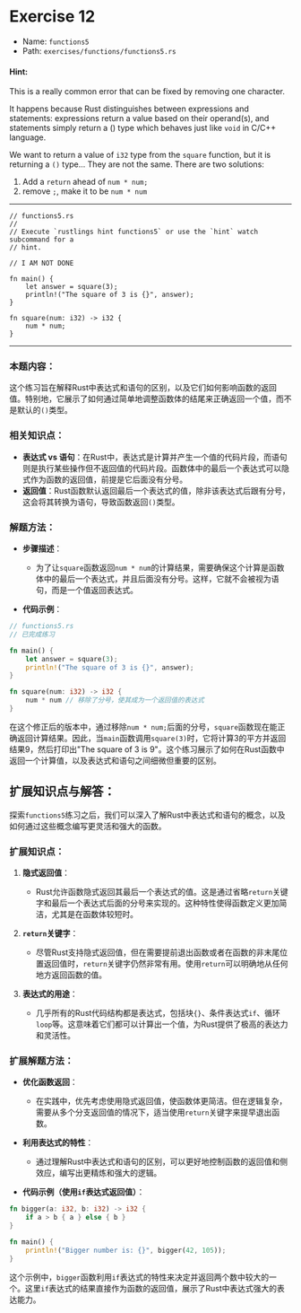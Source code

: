 # Exercise 12

- Name: ```functions5```
- Path: ```exercises/functions/functions5.rs```
#### Hint: 

This is a really common error that can be fixed by removing one character.

It happens because Rust distinguishes between expressions and statements: expressions return a value based on their operand(s), and statements simply return a () type which behaves just like `void` in C/C++ language.

We want to return a value of `i32` type from the `square` function, but it is returning a `()` type...
They are not the same. There are two solutions:

1. Add a `return` ahead of `num * num;`
2. remove `;`, make it to be `num * num`


---



```rust,editable
// functions5.rs
//
// Execute `rustlings hint functions5` or use the `hint` watch subcommand for a
// hint.

// I AM NOT DONE

fn main() {
    let answer = square(3);
    println!("The square of 3 is {}", answer);
}

fn square(num: i32) -> i32 {
    num * num;
}

```

---

### 本题内容：

这个练习旨在解释Rust中表达式和语句的区别，以及它们如何影响函数的返回值。特别地，它展示了如何通过简单地调整函数体的结尾来正确返回一个值，而不是默认的`()`类型。

### 相关知识点：

- **表达式 vs 语句**：在Rust中，表达式是计算并产生一个值的代码片段，而语句则是执行某些操作但不返回值的代码片段。函数体中的最后一个表达式可以隐式作为函数的返回值，前提是它后面没有分号。
- **返回值**：Rust函数默认返回最后一个表达式的值，除非该表达式后跟有分号，这会将其转换为语句，导致函数返回`()`类型。

### 解题方法：

- **步骤描述**：
  - 为了让`square`函数返回`num * num`的计算结果，需要确保这个计算是函数体中的最后一个表达式，并且后面没有分号。这样，它就不会被视为语句，而是一个值返回表达式。

- **代码示例**：
    

```rust
// functions5.rs
// 已完成练习

fn main() {
    let answer = square(3);
    println!("The square of 3 is {}", answer);
}

fn square(num: i32) -> i32 {
    num * num // 移除了分号，使其成为一个返回值的表达式
}
```
在这个修正后的版本中，通过移除`num * num;`后面的分号，`square`函数现在能正确返回计算结果。因此，当`main`函数调用`square(3)`时，它将计算3的平方并返回结果9，然后打印出"The square of 3 is 9"。这个练习展示了如何在Rust函数中返回一个计算值，以及表达式和语句之间细微但重要的区别。

## 扩展知识点与解答：

探索`functions5`练习之后，我们可以深入了解Rust中表达式和语句的概念，以及如何通过这些概念编写更灵活和强大的函数。

### 扩展知识点：

1. **隐式返回值**：
   - Rust允许函数隐式返回其最后一个表达式的值。这是通过省略`return`关键字和最后一个表达式后面的分号来实现的。这种特性使得函数定义更加简洁，尤其是在函数体较短时。

2. **`return`关键字**：
   - 尽管Rust支持隐式返回值，但在需要提前退出函数或者在函数的非末尾位置返回值时，`return`关键字仍然非常有用。使用`return`可以明确地从任何地方返回函数的值。

3. **表达式的用途**：
   - 几乎所有的Rust代码结构都是表达式，包括块`{}`、条件表达式`if`、循环`loop`等。这意味着它们都可以计算出一个值，为Rust提供了极高的表达力和灵活性。

### 扩展解题方法：

- **优化函数返回**：
  - 在实践中，优先考虑使用隐式返回值，使函数体更简洁。但在逻辑复杂，需要从多个分支返回值的情况下，适当使用`return`关键字来提早退出函数。

- **利用表达式的特性**：
  - 通过理解Rust中表达式和语句的区别，可以更好地控制函数的返回值和侧效应，编写出更精炼和强大的逻辑。

- **代码示例（使用`if`表达式返回值）**：
    

```rust
fn bigger(a: i32, b: i32) -> i32 {
    if a > b { a } else { b }
}

fn main() {
    println!("Bigger number is: {}", bigger(42, 105));
}
```
这个示例中，`bigger`函数利用`if`表达式的特性来决定并返回两个数中较大的一个。这里`if`表达式的结果直接作为函数的返回值，展示了Rust中表达式强大的表达能力。
